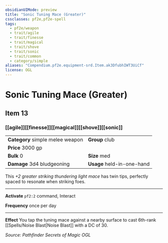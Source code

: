 ```yaml
---
obsidianUIMode: preview
title: "Sonic Tuning Mace (Greater)"
cssclasses: pf2e,pf2e-spell
tags:
  - pf2e/weapon
  - trait/agile
  - trait/finesse
  - trait/magical
  - trait/shove
  - trait/sonic
  - trait/common
  - category/simple
aliases: "Compendium.pf2e.equipment-srd.Item.ak3DfubhIWT3UiCf"
license: OGL
---
```

# Sonic Tuning Mace (Greater)
## Item 13
### [[agile]][[finesse]][[magical]][[shove]][[sonic]]

|  |  |
| -- | -- |
| **Category** simple melee weapon | **Group** club |
| **Price** 3000 gp |  |
| **Bulk** 0 | **Size** med |
| **Damage** 3d4 bludgeoning  | **Usage** held-in-one-hand |



This _+2 greater striking thundering light mace_ has twin tips, perfectly spaced to resonate when striking foes.

* * *

**Activate** `pf2:2` command, Interact

**Frequency** once per day

* * *

**Effect** You tap the tuning mace against a nearby surface to cast 6th-rank [[Spells/Noise Blast|Noise Blast]] with a DC of 30.

*Source: Pathfinder Secrets of Magic*
*OGL*